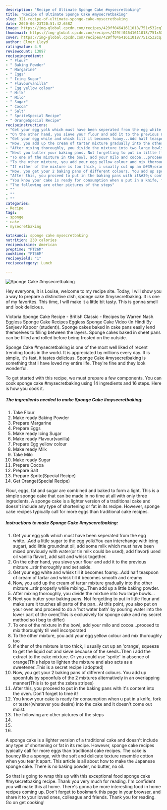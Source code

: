 ```yaml
---
description: "Recipe of Ultimate Sponge Cake #mysecretbaking"
title: "Recipe of Ultimate Sponge Cake #mysecretbaking"
slug: 321-recipe-of-ultimate-sponge-cake-mysecretbaking
date: 2020-06-23T20:51:42.658Z
image: https://img-global.cpcdn.com/recipes/429ff04641611018/751x532cq70/sponge-cake-mysecretbaking-recipe-main-photo.jpg
thumbnail: https://img-global.cpcdn.com/recipes/429ff04641611018/751x532cq70/sponge-cake-mysecretbaking-recipe-main-photo.jpg
cover: https://img-global.cpcdn.com/recipes/429ff04641611018/751x532cq70/sponge-cake-mysecretbaking-recipe-main-photo.jpg
author: Elmer Lloyd
ratingvalue: 4.9
reviewcount: 13897
recipeingredient:
- " Flour"
- " Baking Powder"
- " Margarine"
- " Eggs"
- " Icing Sugar"
- " Flavourvanilla"
- " Egg yellow colour"
- " Milk"
- " Milo"
- " Sugar"
- " Cocoa"
- " Salt"
- " SpriteSpecial Recipe"
- " OrangeSpecial Recipe"
recipeinstructions:
- "Get your egg yolk which must have been seperated from the egg white...Add a little sugar to the egg yolk(You can interchange with icing sugar), add little groundnut oil, add some milk which must have been mixed previously with water(or tin milk could be used), add flavor(i used oil vanilla flavor), add salt and whisk together."
- "On the other hand, you sieve your flour and add it to the previous mixture...stir thoroughly and set aside."
- "Get your egg white and whisk till it becomes foamy...Add half teaspoon of cream of tartar and whisk till it becomes smooth and creamy"
- "Now, you add up the cream of tartar mixture gradually into the other mixture...stir properly while mixing...Then add up a little baking powder."
- "After mixing thoroughly, you divide the mixture into two large bowls..."
- "Next you butter your baking pans. Not forgetting to put in little flour and make sure it touches all parts of the pan.. At this point, you also put on your oven and proceed to do a &#39;hot water bath&#39; by pouring water into the lower part of the oven(This is exclusively for sponge cake and my secret method so i beg to differ)"
- "To one of the mixture in the bowl, add your milo and cocoa...proceed to mix thoroughly till well incorporated"
- "To the other mixture, you add your egg yellow colour and mix thoroughly too"
- "If either of the mixture is too thick, i usually cut up an &#39;orange&#39;, squeeze to get the liquid out and sieve because of the seeds..Then i add the extract to the cake mixture. Or you could use &#39;sprite&#39; in absence of orange(This helps to lighten the mixture and also acts as a sweetener..This is a secret recipe i adopted)"
- "Now, you get your 2 baking pans of different colours. You add up spoonfuls by spoonfuls of the 2 mixtures alternatively in an overlapping manner(This is to get the zebra stripes)"
- "After this, you proceed to put in the baking pans with it&#39;s content into the oven. Don&#39;t forget to time it!"
- "You know your cake is ready for consumption when u put in a knife, fork or tester(whatever you desire) into the cake and it doesn&#39;t come out moist."
- "The following are other pictures of the steps"
- ""
- ""
- ""
categories:
- Recipe
tags:
- sponge
- cake
- mysecretbaking

katakunci: sponge cake mysecretbaking 
nutrition: 230 calories
recipecuisine: American
preptime: "PT26M"
cooktime: "PT56M"
recipeyield: "1"
recipecategory: Lunch

---
```



![Sponge Cake #mysecretbaking](https://img-global.cpcdn.com/recipes/429ff04641611018/751x532cq70/sponge-cake-mysecretbaking-recipe-main-photo.jpg)

Hey everyone, it is Louise, welcome to my recipe site. Today, I will show you a way to prepare a distinctive dish, sponge cake #mysecretbaking. It is one of my favorites. This time, I will make it a little bit tasty. This is gonna smell and look delicious.

Victoria Sponge Cake Recipe - British Classic - Recipes by Warren Nash. Eggless Sponge Cake Recipes Eggless Sponge Cake Video (In Hindi By Sanjeev Kapoor (student)). Sponge cakes baked in cake pans easily lend themselves to filling between the layers. Sponge cakes baked in sheet pans can be filled and rolled before being frosted on the outside.

Sponge Cake #mysecretbaking is one of the most well liked of recent trending foods in the world. It is appreciated by millions every day. It is simple, it's fast, it tastes delicious. Sponge Cake #mysecretbaking is something that I have loved my entire life. They're fine and they look wonderful.


To get started with this recipe, we must prepare a few components. You can cook sponge cake #mysecretbaking using 14 ingredients and 16 steps. Here is how you cook it.

<!--inarticleads1-->

##### The ingredients needed to make Sponge Cake #mysecretbaking:

1. Take  Flour
1. Make ready  Baking Powder
1. Prepare  Margarine
1. Prepare  Eggs
1. Make ready  Icing Sugar
1. Make ready  Flavour(vanilla)
1. Prepare  Egg yellow colour
1. Make ready  Milk
1. Take  Milo
1. Make ready  Sugar
1. Prepare  Cocoa
1. Prepare  Salt
1. Prepare  Sprite(Special Recipe)
1. Get  Orange(Special Recipe)


Flour, eggs, fat and sugar are combined and baked to form a light. This is a simple sponge cake that can be made in no time at all with only three ingredients. A sponge cake is a lighter version of a traditional cake and doesn&#39;t include any type of shortening or fat in its recipe. However, sponge cake recipes typically call for more eggs than traditional cake recipes. 

<!--inarticleads2-->

##### Instructions to make Sponge Cake #mysecretbaking:

1. Get your egg yolk which must have been seperated from the egg white...Add a little sugar to the egg yolk(You can interchange with icing sugar), add little groundnut oil, add some milk which must have been mixed previously with water(or tin milk could be used), add flavor(i used oil vanilla flavor), add salt and whisk together.
1. On the other hand, you sieve your flour and add it to the previous mixture...stir thoroughly and set aside.
1. Get your egg white and whisk till it becomes foamy...Add half teaspoon of cream of tartar and whisk till it becomes smooth and creamy
1. Now, you add up the cream of tartar mixture gradually into the other mixture...stir properly while mixing...Then add up a little baking powder.
1. After mixing thoroughly, you divide the mixture into two large bowls...
1. Next you butter your baking pans. Not forgetting to put in little flour and make sure it touches all parts of the pan.. At this point, you also put on your oven and proceed to do a &#39;hot water bath&#39; by pouring water into the lower part of the oven(This is exclusively for sponge cake and my secret method so i beg to differ)
1. To one of the mixture in the bowl, add your milo and cocoa...proceed to mix thoroughly till well incorporated
1. To the other mixture, you add your egg yellow colour and mix thoroughly too
1. If either of the mixture is too thick, i usually cut up an &#39;orange&#39;, squeeze to get the liquid out and sieve because of the seeds..Then i add the extract to the cake mixture. Or you could use &#39;sprite&#39; in absence of orange(This helps to lighten the mixture and also acts as a sweetener..This is a secret recipe i adopted)
1. Now, you get your 2 baking pans of different colours. You add up spoonfuls by spoonfuls of the 2 mixtures alternatively in an overlapping manner(This is to get the zebra stripes)
1. After this, you proceed to put in the baking pans with it&#39;s content into the oven. Don&#39;t forget to time it!
1. You know your cake is ready for consumption when u put in a knife, fork or tester(whatever you desire) into the cake and it doesn&#39;t come out moist.
1. The following are other pictures of the steps
1. 
1. 
1. 


A sponge cake is a lighter version of a traditional cake and doesn&#39;t include any type of shortening or fat in its recipe. However, sponge cake recipes typically call for more eggs than traditional cake recipes. The cake is bouncy like a sponge, with the soft and delicate texture resemble cotton when you tear it apart. This article is all about how to make the Japanese sponge cake. There is no baking powder, no butter, no oil. 

So that is going to wrap this up with this exceptional food sponge cake #mysecretbaking recipe. Thank you very much for reading. I'm confident you will make this at home. There's gonna be more interesting food in home recipes coming up. Don't forget to bookmark this page in your browser, and share it to your loved ones, colleague and friends. Thank you for reading. Go on get cooking!
